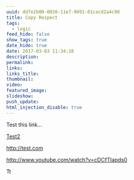 ```yaml
---
uuid: dd7e2b00-0026-11e7-9691-01cacd2a4c98
title: Copy Respect
tags:
  - logic
feed_hide: false
show_tags: true
date_hide: true
date: 2017-03-03 11:34:18
description:
permalink:
links:
links_title:
thumbnail:
video:
featured_image:
slideshow:
push_update:
html_injection_disable: true
---
```

Test this link...


[Test2](/html/psychology/hegelian_geopolitics.html)

http://test.com

http://www.youtube.com/watch?v=cDCfTIapds0

Tt